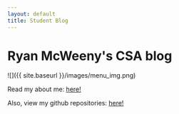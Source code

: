 ```yaml
---
layout: default
title: Student Blog
---
```

# Ryan McWeeny's CSA blog

![]({{ site.baseurl }}/images/menu_img.png)

Read my about me: [here!](https://ryanrob327.github.io/CSA/about)

Also, view my github repositories: [here!](https://github.com/Ryanrob327?tab=repositories)